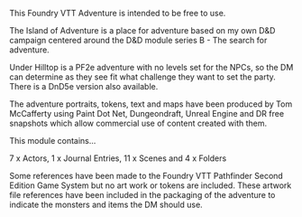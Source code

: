 This Foundry VTT Adventure is intended to be free to use.

The Island of Adventure is a place for adventure based on my own D&D campaign centered around the D&D module series B - The search for adventure.

Under Hilltop is a PF2e adventure with no levels set for the NPCs, so the DM can determine as they see fit what challenge they want to set the party. There is a DnD5e version also available.

The adventure portraits, tokens, text and maps have been produced by Tom McCafferty using Paint Dot Net, Dungeondraft, Unreal Engine and DR free snapshots which allow commercial use of content created with them.

This module contains...

7 x Actors, 1 x Journal Entries, 11 x Scenes and 4 x Folders

Some references have been made to the Foundry VTT Pathfinder Second Edition Game System but no art work or tokens are included. These artwork file references have been included in the packaging of the adventure to indicate the monsters and items the DM should use. 


